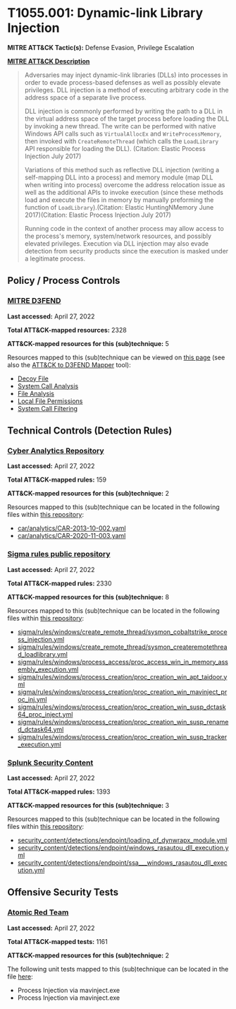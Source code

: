 # T1055.001: Dynamic-link Library Injection
**MITRE ATT&CK Tactic(s):** Defense Evasion, Privilege Escalation

**[MITRE ATT&CK Description](https://attack.mitre.org/techniques/T1055/001)**
<blockquote>Adversaries may inject dynamic-link libraries (DLLs) into processes in order to evade process-based defenses as well as possibly elevate privileges. DLL injection is a method of executing arbitrary code in the address space of a separate live process.  

DLL injection is commonly performed by writing the path to a DLL in the virtual address space of the target process before loading the DLL by invoking a new thread. The write can be performed with native Windows API calls such as <code>VirtualAllocEx</code> and <code>WriteProcessMemory</code>, then invoked with <code>CreateRemoteThread</code> (which calls the <code>LoadLibrary</code> API responsible for loading the DLL). (Citation: Elastic Process Injection July 2017) 

Variations of this method such as reflective DLL injection (writing a self-mapping DLL into a process) and memory module (map DLL when writing into process) overcome the address relocation issue as well as the additional APIs to invoke execution (since these methods load and execute the files in memory by manually preforming the function of <code>LoadLibrary</code>).(Citation: Elastic HuntingNMemory June 2017)(Citation: Elastic Process Injection July 2017) 

Running code in the context of another process may allow access to the process's memory, system/network resources, and possibly elevated privileges. Execution via DLL injection may also evade detection from security products since the execution is masked under a legitimate process. </blockquote>

## Policy / Process Controls
### [MITRE D3FEND](https://d3fend.mitre.org/)
**Last accessed:** April 27, 2022

**Total ATT&CK-mapped resources:** 2328

**ATT&CK-mapped resources for this (sub)technique:** 5

Resources mapped to this (sub)technique can be viewed on [this page](https://d3fend.mitre.org/) (see also the [ATT&CK to D3FEND Mapper](https://d3fend.mitre.org/tools/attack-mapper) tool):

* [Decoy File](https://d3fend.mitre.org/techniques/d3f:DecoyFile)
* [System Call Analysis](https://d3fend.mitre.org/techniques/d3f:SystemCallAnalysis)
* [File Analysis](https://d3fend.mitre.org/techniques/d3f:FileAnalysis)
* [Local File Permissions](https://d3fend.mitre.org/techniques/d3f:LocalFilePermissions)
* [System Call Filtering](https://d3fend.mitre.org/techniques/d3f:SystemCallFiltering)

## Technical Controls (Detection Rules)
### [Cyber Analytics Repository](https://car.mitre.org)
**Last accessed:** April 27, 2022

**Total ATT&CK-mapped rules:** 159

**ATT&CK-mapped resources for this (sub)technique:** 2

Resources mapped to this (sub)technique can be located in the following files within [this repository](https://github.com/mitre-attack/car/blob/master/analytics):

* [car/analytics/CAR-2013-10-002.yaml](https://github.com/mitre-attack/car/blob/master/analytics/CAR-2013-10-002.yaml)
* [car/analytics/CAR-2020-11-003.yaml](https://github.com/mitre-attack/car/blob/master/analytics/CAR-2020-11-003.yaml)

### [Sigma rules public repository](https://github.com/SigmaHQ/sigma)
**Last accessed:** April 27, 2022

**Total ATT&CK-mapped rules:** 2330

**ATT&CK-mapped resources for this (sub)technique:** 8

Resources mapped to this (sub)technique can be located in the following files within [this repository](https://github.com/SigmaHQ/sigma/tree/master/rules):

* [sigma/rules/windows/create_remote_thread/sysmon_cobaltstrike_process_injection.yml](https://github.com/SigmaHQ/sigma/blob/master/rules/windows/create_remote_thread/sysmon_cobaltstrike_process_injection.yml)
* [sigma/rules/windows/create_remote_thread/sysmon_createremotethread_loadlibrary.yml](https://github.com/SigmaHQ/sigma/blob/master/rules/windows/create_remote_thread/sysmon_createremotethread_loadlibrary.yml)
* [sigma/rules/windows/process_access/proc_access_win_in_memory_assembly_execution.yml](https://github.com/SigmaHQ/sigma/blob/master/rules/windows/process_access/proc_access_win_in_memory_assembly_execution.yml)
* [sigma/rules/windows/process_creation/proc_creation_win_apt_taidoor.yml](https://github.com/SigmaHQ/sigma/blob/master/rules/windows/process_creation/proc_creation_win_apt_taidoor.yml)
* [sigma/rules/windows/process_creation/proc_creation_win_mavinject_proc_inj.yml](https://github.com/SigmaHQ/sigma/blob/master/rules/windows/process_creation/proc_creation_win_mavinject_proc_inj.yml)
* [sigma/rules/windows/process_creation/proc_creation_win_susp_dctask64_proc_inject.yml](https://github.com/SigmaHQ/sigma/blob/master/rules/windows/process_creation/proc_creation_win_susp_dctask64_proc_inject.yml)
* [sigma/rules/windows/process_creation/proc_creation_win_susp_renamed_dctask64.yml](https://github.com/SigmaHQ/sigma/blob/master/rules/windows/process_creation/proc_creation_win_susp_renamed_dctask64.yml)
* [sigma/rules/windows/process_creation/proc_creation_win_susp_tracker_execution.yml](https://github.com/SigmaHQ/sigma/blob/master/rules/windows/process_creation/proc_creation_win_susp_tracker_execution.yml)

### [Splunk Security Content](https://github.com/splunk/security_content)
**Last accessed:** April 27, 2022

**Total ATT&CK-mapped rules:** 1393

**ATT&CK-mapped resources for this (sub)technique:** 3

Resources mapped to this (sub)technique can be located in the following files within [this repository](https://github.com/splunk/security_content/tree/develop/detections):

* [security_content/detections/endpoint/loading_of_dynwrapx_module.yml](https://github.com/splunk/security_content/blob/develop/detections/endpoint/loading_of_dynwrapx_module.yml)
* [security_content/detections/endpoint/windows_rasautou_dll_execution.yml](https://github.com/splunk/security_content/blob/develop/detections/endpoint/windows_rasautou_dll_execution.yml)
* [security_content/detections/endpoint/ssa___windows_rasautou_dll_execution.yml](https://github.com/splunk/security_content/blob/develop/detections/endpoint/ssa___windows_rasautou_dll_execution.yml)


## Offensive Security Tests
### [Atomic Red Team](https://github.com/redcanaryco/atomic-red-team)
**Last accessed:** April 27, 2022

**Total ATT&CK-mapped tests:** 1161

**ATT&CK-mapped resources for this (sub)technique:** 2

The following unit tests mapped to this (sub)technique can be located in the file [here](https://github.com/redcanaryco/atomic-red-team/tree/master/atomics/T1055.001/T1055.001.yaml):

* Process Injection via mavinject.exe
* Process Injection via mavinject.exe

